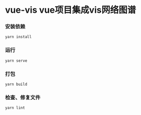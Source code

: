 # vue-vis  vue项目集成vis网络图谱

### 安装依赖
```
yarn install
```
### 运行
```
yarn serve
```
### 打包
```
yarn build
```
### 检查、修复文件
```
yarn lint
```


